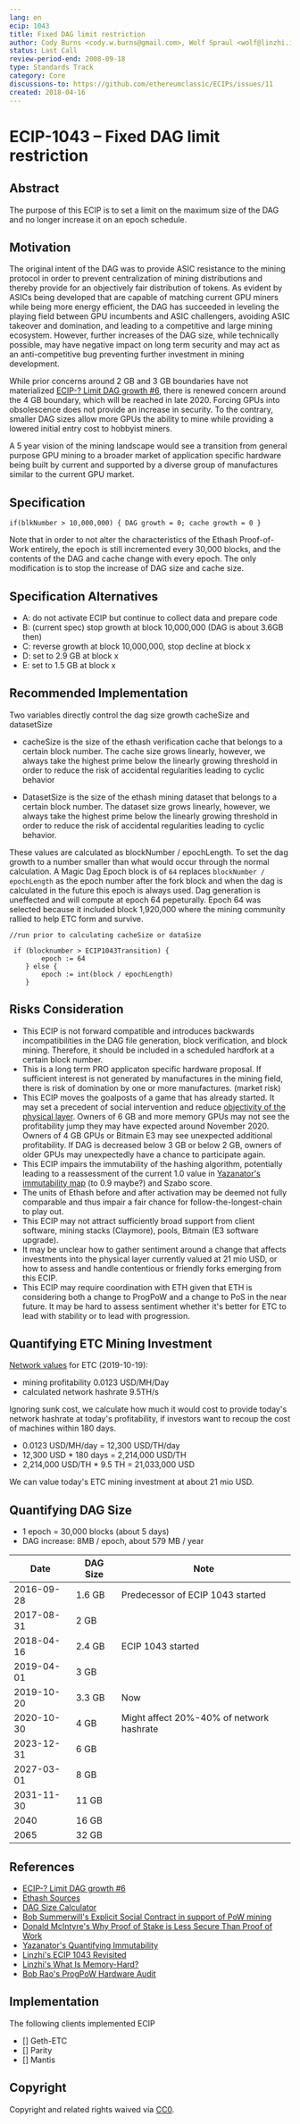 ```yaml
---
lang: en
ecip: 1043
title: Fixed DAG limit restriction 
author: Cody Burns <cody.w.burns@gmail.com>, Wolf Spraul <wolf@linzhi.io>
status: Last Call
review-period-end: 2008-09-18
type: Standards Track
category: Core
discussions-to: https://github.com/ethereumclassic/ECIPs/issues/11
created: 2018-04-16
---
```


# ECIP-1043 – Fixed DAG limit restriction   
    
## Abstract
The purpose of this ECIP is to set a limit on the maximum size of the DAG and no longer increase it on an epoch schedule.

## Motivation
The original intent of the DAG was to provide ASIC resistance to the mining protocol in order to prevent centralization of mining distributions and thereby provide for an objectively fair distribution of tokens. As evident by ASICs being developed that are capable of matching current GPU miners while being more energy efficient, the DAG has succeeded in leveling the playing field between GPU incumbents and ASIC challengers, avoiding ASIC takeover and domination, and leading to a competitive and large mining ecosystem. However, further increases of the DAG size, while technically possible, may have negative impact on long term security and may act as an anti-competitive bug preventing further investment in mining development.

While prior concerns around 2 GB and 3 GB boundaries have not materialized [ECIP-? Limit DAG growth #6](https://github.com/ethereumproject/ECIPs/issues/6), there is renewed concern around the 4 GB boundary, which will be reached in late 2020. Forcing GPUs into obsolescence does not provide an increase in security. To the contrary, smaller DAG sizes allow more GPUs the ability to mine while providing a lowered initial entry cost to hobbyist miners.

A 5 year vision of the mining landscape would see a transition from general purpose GPU mining to a broader market of application specific hardware being built by current and supported by a diverse group of manufactures similar to the current GPU market.

## Specification
`if(blkNumber > 10,000,000) { DAG growth = 0; cache growth = 0 }`

Note that in order to not alter the characteristics of the Ethash Proof-of-Work entirely, the epoch is still incremented every 30,000 blocks, and the contents of the DAG and cache change with every epoch.
The only modification is to stop the increase of DAG size and cache size.

## Specification Alternatives
* A: do not activate ECIP but continue to collect data and prepare code
* B: (current spec) stop growth at block 10,000,000 (DAG is about 3.6GB then)
* C: reverse growth at block 10,000,000, stop decline at block x
* D: set to 2.9 GB at block x
* E: set to 1.5 GB at block x

## Recommended Implementation

Two variables directly control the dag size growth cacheSize and datasetSize 

 - cacheSize is the size of the ethash verification cache that belongs to a certain block number.  The cache size grows linearly, however, we always take the highest prime below the linearly growing threshold in order to reduce the risk of accidental regularities leading to cyclic behavior
 
 - DatasetSize is the size of the ethash mining dataset that belongs to a certain block number. The dataset size grows linearly, however, we always take the highest prime below the linearly growing threshold in order to reduce the risk of accidental regularities leading to cyclic behavior.
 
These values are calculated as blockNumber / epochLength. To set the dag growth to a number smaller than what would occur through the normal calculation. A Magic Dag Epoch block is of `64` replaces `blockNumber / epochLength` as the epoch number after the fork block and when the dag is calculated in the future this epoch is always used. Dag generation is uneffected and will compute at epoch 64 pepeturally. Epoch 64 was selected because it included block 1,920,000 where the mining community rallied to help ETC form and survive. 
 
```
//run prior to calculating cacheSize or dataSize 

 if (blocknumber > ECIP1043Transition) {
		epoch := 64
	} else {
		epoch := int(block / epochLength)
	}
```


## Risks Consideration
* This ECIP is not forward compatible and introduces backwards incompatibilities in the DAG file generation, block verification, and block mining. Therefore, it should be included in a scheduled hardfork at a certain block number.
* This is a long term PRO applicaton specific hardware proposal. If sufficient interest is not generated by manufactures in the mining field, there is risk of domination by one or more manufactures. (market risk)  
* This ECIP moves the goalposts of a game that has already started. It may set a precedent of social intervention and reduce [objectivity of the physical layer](https://etherplan.com/2019/10/07/why-proof-of-stake-is-less-secure-than-proof-of-work/9077/). Owners of 6 GB and more memory GPUs may not see the profitability jump they may have expected around November 2020. Owners of 4 GB GPUs or Bitmain E3 may see unexpected additional profitability. If DAG is decreased below 3 GB or below 2 GB, owners of older GPUs may unexpectedly have a chance to participate again.
* This ECIP impairs the immutability of the hashing algorithm, potentially leading to a reassessment of the current 1.0 value in [Yazanator's immutability map](https://medium.com/ethereum-classic/quantifying-immutability-e8f2b1bb9301) (to 0.9 maybe?) and Szabo score.
* The units of Ethash before and after activation may be deemed not fully comparable and thus impair a fair chance for follow-the-longest-chain to play out.
* This ECIP may not attract sufficiently broad support from client software, mining stacks (Claymore), pools, Bitmain (E3 software upgrade).
* It may be unclear how to gather sentiment around a change that affects investments into the physical layer currently valued at 21 mio USD, or how to assess and handle contentious or friendly forks emerging from this ECIP.
* This ECIP may require coordination with ETH given that ETH is considering both a change to ProgPoW and a change to PoS in the near future. It may be hard to assess sentiment whether it's better for ETC to lead with stability or to lead with progression.

## Quantifying ETC Mining Investment
[Network values](https://bitinfocharts.com) for ETC (2019-10-19):
- mining profitability 0.0123 USD/MH/Day
- calculated network hashrate 9.5TH/s

Ignoring sunk cost, we calculate how much it would cost to provide today's network hashrate at today's profitability, if investors want to recoup the cost of machines within 180 days.

- 0.0123 USD/MH/day = 12,300 USD/TH/day
- 12,300 USD * 180 days = 2,214,000 USD/TH
- 2,214,000 USD/TH * 9.5 TH = 21,033,000 USD

We can value today's ETC mining investment at about 21 mio USD.

## Quantifying DAG Size
* 1 epoch = 30,000 blocks (about 5 days)
* DAG increase: 8MB / epoch, about 579 MB / year

|Date|DAG Size|Note|
|----|--------|----|
|2016-09-28|1.6 GB|Predecessor of ECIP 1043 started|
|2017-08-31|2 GB||
|2018-04-16|2.4 GB|ECIP 1043 started|
|2019-04-01|3 GB||
|2019-10-20|3.3 GB|Now|
|2020-10-30|4 GB|Might affect 20%-40% of network hashrate|
|2023-12-31|6 GB||
|2027-03-01|8 GB||
|2031-11-30|11 GB||
|2040|16 GB||
|2065|32 GB||

## References
- [ECIP-? Limit DAG growth #6](https://github.com/ethereumproject/ECIPs/issues/6)
- [Ethash Sources](https://github.com/ethereum/ethash)
- [DAG Size Calculator](https://investoon.com/tools/dag_size)
- [Bob Summerwill's Explicit Social Contract in support of PoW mining](https://ethereumclassic.org/blog/2019-10-06-pow-mining-explicit-social-contract/)
- [Donald McIntyre's Why Proof of Stake is Less Secure Than Proof of Work](https://etherplan.com/2019/10/07/why-proof-of-stake-is-less-secure-than-proof-of-work/9077/)
- [Yazanator's Quantifying Immutability](https://medium.com/ethereum-classic/quantifying-immutability-e8f2b1bb9301)
- [Linzhi's ECIP 1043 Revisited](https://medium.com/@Linzhi/ecip-1043-revisited-cd2e500b8550)
- [Linzhi's What Is Memory-Hard?](https://medium.com/@Linzhi/what-is-memory-hard-45a363b59dfe)
- [Bob Rao's ProgPoW Hardware Audit](https://github.com/ethereum-cat-herders/progpow-audit/raw/master/Bob%20Rao%20-%20ProgPOW%20Hardware%20Audit%20Report%20Final.pdf)

## Implementation
The following clients implemented ECIP

- [] Geth-ETC
- [] Parity
- [] Mantis

## Copyright
Copyright and related rights waived via [CC0](https://creativecommons.org/publicdomain/zero/1.0/).
